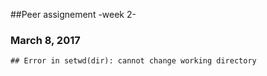 
##Peer assignement -week 2-

### March 8, 2017




```
## Error in setwd(dir): cannot change working directory
```



